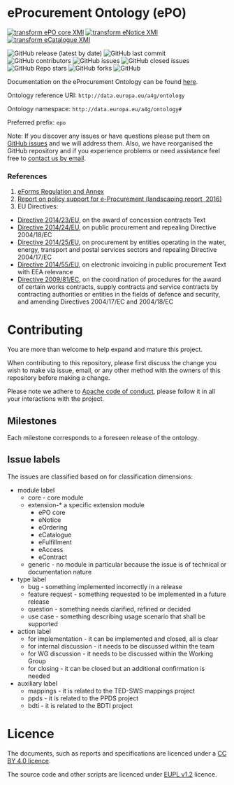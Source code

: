 # eProcurement Ontology (ePO)

[![transform ePO core XMI](https://github.com/OP-TED/ePO/actions/workflows/transform_epo.yml/badge.svg?branch=master)](https://github.com/OP-TED/ePO/actions/workflows/transform_epo.yml)
[![transform eNotice XMI](https://github.com/OP-TED/ePO/actions/workflows/transform_notice.yml/badge.svg?branch=master)](https://github.com/OP-TED/ePO/actions/workflows/transform_notice.yml)
[![transform eCatalogue XMI](https://github.com/OP-TED/ePO/actions/workflows/transform_catalogue.yml/badge.svg?branch=master)](https://github.com/OP-TED/ePO/actions/workflows/transform_catalogue.yml)

<picture>
<img alt="GitHub release (latest by date)" src="https://img.shields.io/github/v/release/OP-TED/epo">
</picture>

<picture>
<img alt="GitHub last commit" src="https://img.shields.io/github/last-commit/OP-TED/epo">
</picture>

<picture>
<img alt="GitHub contributors" src="https://img.shields.io/github/contributors-anon/OP-TED/epo">
</picture>

<picture>
<img alt="GitHub issues" src="https://img.shields.io/github/issues/OP-TED/epo">
</picture>

<picture>
<img alt="GitHub closed issues" src="https://img.shields.io/github/issues-closed/OP-TED/epo">
</picture>

<picture>
<img alt="GitHub Repo stars" src="https://img.shields.io/github/stars/OP-TED/epo?style=social">
</picture>

<picture>
<img alt="GitHub forks" src="https://img.shields.io/github/forks/OP-TED/epo?style=social">
</picture>

<picture>
<img alt="GitHub" src="https://img.shields.io/github/license/OP-TED/epo">
</picture>


Documentation on the eProcurement Ontology can be found [here](https://docs.ted.europa.eu/EPO/latest/index.html).

Ontology reference URI: `http://data.europa.eu/a4g/ontology`  

Ontology namespace: `http://data.europa.eu/a4g/ontology#` 

Preferred prefix: `epo`


Note: If you discover any issues or have questions please put them on [GitHub issues](https://github.com/OP-TED/ePO/issues) and we will address them. Also, we have reorganised the GitHub repository and if you experience problems or need assistance feel free to [contact us by email](mailto:OP-EPROCUREMENT-ONTOLOGY@publications.europa.eu).

### References

1. [eForms Regulation and Annex](https://ec.europa.eu/docsroom/documents/52697)
2. [Report on policy support for e-Procurement (landscaping report, 2016)](https://joinup.ec.europa.eu/node/159724)
3. EU Directives:
* [Directive 2014/23/EU](http://eur-lex.europa.eu/legal-content/EN/TXT/?uri=uriserv:OJ.L_.2014.094.01.0001.01.ENG), on the award of concession contracts Text
* [Directive 2014/24/EU](http://eur-lex.europa.eu/legal-content/EN/TXT/?uri=CELEX%3A32014L0024), on public procurement and repealing Directive 2004/18/EC
* [Directive 2014/25/EU](http://eur-lex.europa.eu/legal-content/FR/TXT/?uri=OJ:JOL_2014_094_R_0243_01), on procurement by entities operating in the water, energy, transport and postal services sectors and repealing Directive 2004/17/EC
* [Directive 2014/55/EU](http://eur-lex.europa.eu/legal-content/EN/TXT/?uri=CELEX%3A32014L0055), on electronic invoicing in public procurement Text with EEA relevance
* [Directive 2009/81/EC](http://eur-lex.europa.eu/legal-content/EN/TXT/?uri=celex%3A32009L0081), on the coordination of procedures for the award of certain works contracts, supply contracts and service contracts by contracting authorities or entities in the fields of defence and security, and amending Directives 2004/17/EC and 2004/18/EC


# Contributing

You are more than welcome to help expand and mature this project. 

When contributing to this repository, please first discuss the change you wish to make via issue, email, or any other method with the owners of this repository before making a change.

Please note we adhere to [Apache code of conduct](https://www.apache.org/foundation/policies/conduct), please follow it in all your interactions with the project.

## Milestones

Each milestone corresponds to a foreseen release of the ontology.

## Issue labels

The issues are classified based on for classification dimensions: 
* module label
  * core - core module
  * extension-* a specific extension module
    * ePO core
    * eNotice
    * eOrdering
    * eCatalogue
    * eFulfillment
    * eAccess
    * eContract
  * generic - no module in particular because the issue is of technical or documentation nature
* type label
  * bug - something implemented incorrectly in a release 
  * feature request - something requested to be implemented in a future release
  * question - something needs clarified, refined or decided
  * use case - something describing usage scenario that shall be supported
* action label
  * for implementation - it can be implemented and closed, all is clear
  * for internal discussion - it needs to be discussed within the team  
  * for WG discussion - it needs to be discussed within the Working Group
  * for closing - it can be closed but an additional confirmation is needed
* auxiliary label
  * mappings - it is related to the TED-SWS mappings project
  * ppds - it is related to the PPDS project
  * bdti - it is related to the BDTI project

# Licence 

The documents, such as reports and specifications are licenced under a [CC BY 4.0 licence](https://creativecommons.org/licenses/by/4.0/deed.en).

The source code and other scripts are licenced under [EUPL v1.2](https://joinup.ec.europa.eu/collection/eupl/eupl-text-eupl-12) licence.
